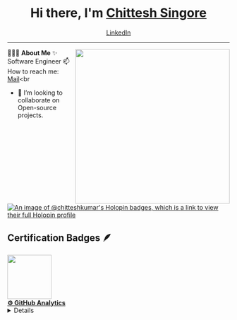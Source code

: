 <h1 align="center"> Hi there, I'm <a href="https://github.com/ChitteshKumar">Chittesh Singore</a> </h1>

<!--- Adding Header Elements -->
<p align="center">
  <a href="https://www.linkedin.com/in/chittesh-kumar-singore-381ab324b">LinkedIn</a> 
</p>

-----------------------------------------------------------
👨🏻‍💻 **About Me**<img src="https://raw.githubusercontent.com/sanjay-kv/sanjay-kv/main/Assets/illustration.png" min-width="300px" max-width="300px" width="350px" align="right"> 
✨ Software Engineer
📫 How to reach me: [Mail](chitteshkrsingore@gmail.com)<br
<!--- Adding Tech Stack open Section -->

- 💞️ I’m looking to collaborate on Open-source projects.

[![An image of @chitteshkumar's Holopin badges, which is a link to view their full Holopin profile](https://holopin.me/chitteshkumar)](https://holopin.io/@chitteshkumar)

## Certification Badges 🪶
<div style='display:flex; align-items:center; gap: 10px;' align='center'>
<a href="https://www.holopin.io/userbadge/cm1oxvfda99630cmnj9vanlh1">
<img src="https://assets.holopin.io/hf2024levels/level0-sloth-code-0-0-0-0.webp" width="100px" height="100px" />
</div>



<!--- 2nd Section on GitHub Analytics -->


  <summary><b>⚙️ GitHub Analytics</b></summary>
<!-- <a href="https://github.com/ChitteshKumar">
   <img height="155em" src="https://raw.githubusercontent.com/sanjay-kv/github-card-template/master/profile-summary-card-output/github_dark/0-profile-details.svg" alt="Sanjay K V github stats" />
    <img height="155em" src="https://raw.githubusercontent.com/sanjayviswa/github-card-template/master/profile-summary-card-output/github_dark/3-stats.svg" alt="Sanjay K V github stats" />
<br> -->
     

<!--- 3rd Section on Recent Projects -->

  <details>	
    <summary><b>📚 Recent Projects/ Activity</b></summary><br>

  ✨ [Simulation of Swarm Robotics](https://github.com/ChitteshKumar/swarm_robotics_pheromones)<br>

